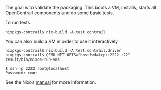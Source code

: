 The goal is to validate the packaging. This boots a VM, installs, starts
all OpenContrail components and do some basic tests.

To run tests
```
nixpkgs-contrail$ nix-build -A test.contrail
```

You can also build a VM in order to use it interactively
```
nixpkgs-contrail$ nix-build -A test.contrail.driver
nixpkgs-contrail$ QEMU_NET_OPTS="hostfwd=tcp::2222-:22" result/bin/nixos-run-vms

$ ssh -p 2222 root@localhost
Password: root
```

See the Nixos [manual](https://nixos.org/nixos/manual/index.html#sec-nixos-tests) for
more information.
